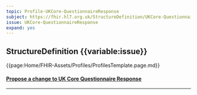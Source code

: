 ```yaml
---
topic: Profile-UKCore-QuestionnaireResponse
subject: https://fhir.hl7.org.uk/StructureDefinition/UKCore-QuestionnaireResponse
issue: UKCore-QuestionnaireResponse
expand: yes
---
```


## StructureDefinition {{variable:issue}}

{{page:Home/FHIR-Assets/Profiles/ProfilesTemplate.page.md}}

<div id="Feedback" class="tabcontent">
<h4><a href='https://simplifier.net/HL7FHIRUKCoreR4/UKCore-QuestionnaireResponse/~issues?level=File' target="_blank">Propose a change to UK Core Questionnaire Response</a></h4>
</div>

<hr class="thickline">